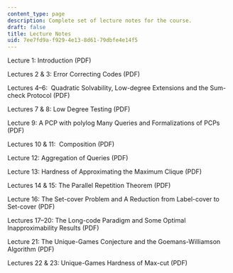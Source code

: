 ```yaml
---
content_type: page
description: Complete set of lecture notes for the course.
draft: false
title: Lecture Notes
uid: 7ee7fd9a-f929-4e13-8d61-79dbfe4e14f5
---
```

Lecture 1: Introduction (PDF)

Lectures 2 & 3: Error Correcting Codes (PDF)

Lectures 4–6:  Quadratic Solvability, Low-degree Extensions and the Sum-check Protocol (PDF)

Lectures 7 & 8: Low Degree Testing (PDF)

Lecture 9: A PCP with polylog Many Queries and Formalizations of PCPs (PDF) 

Lectures 10 & 11:  Composition (PDF)

Lecture 12: Aggregation of Queries (PDF)

Lecture 13: Hardness of Approximating the Maximum Clique (PDF)

Lectures 14 & 15: The Parallel Repetition Theorem (PDF)

Lecture 16: The Set-cover Problem and A Reduction from Label-cover to Set-cover (PDF)

Lectures 17–20: The Long-code Paradigm and Some Optimal Inapproximability Results (PDF)

Lecture 21: The Unique-Games Conjecture and the Goemans-Williamson Algorithm (PDF)

Lectures 22 & 23: Unique-Games Hardness of Max-cut (PDF)